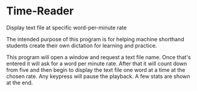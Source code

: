 # Time-Reader
Display text file at specific word-per-minute rate

The intended purpose of this program is for helping machine shorthand students create their own dictation for learning and practice.

This program will open a window and request a text file name. Once that's entered it will ask for a word per
minute rate. After that it will count down from five and then begin to display the text file one word at a time
at the chosen rate. Any keypress will pause the playback. A few stats are shown at the end.
